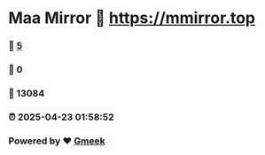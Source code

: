 # Maa Mirror :link: https://mmirror.top 
### :page_facing_up: [5](https://mmirror.top/tag.html) 
### :speech_balloon: 0 
### :hibiscus: 13084 
### :alarm_clock: 2025-04-23 01:58:52 
### Powered by :heart: [Gmeek](https://github.com/Meekdai/Gmeek)
